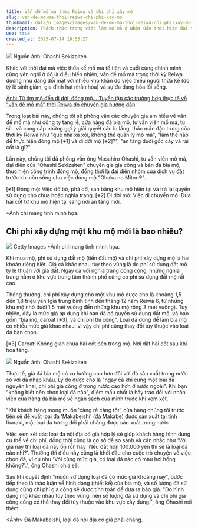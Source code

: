 ```yaml
---
title: Vấn đề mồ mả thời Reiwa và chi phí xây mộ
slug: van-de-mo-ma-thoi-reiwa-chi-phi-xay-mo
thumbnail: data/6.images/images/van-de-mo-ma-thoi-reiwa-chi-phi-xay-mo.webp
description: Thách thức trong việc làm mồ mả ở Nhật Bản thời hiện đại và chi phí xây dựng mộ mới.
use: true
created_at: 2025-07-14 19:53:27
---
```


![](/images/20250714-00010000-fujingaho-000-1-view.webp)
Nguồn ảnh: Ohashi Sekizaiten

Khác với thời đại mà việc thừa kế mồ mả tổ tiên và cuối cùng chính mình cũng yên nghỉ ở đó là điều hiển nhiên, vấn đề mồ mả trong thời kỳ Reiwa dường như đang đối mặt với nhiều khó khăn do việc thiếu người thừa kế (do tỷ lệ sinh giảm, gia đình hạt nhân hóa) và sự đa dạng hóa lối sống.

[Ảnh: Từ tìm mộ đến di dời, đóng mộ... Tuyển tập các trường hợp thực tế về "vấn đề mồ mả" thời Reiwa do chuyên gia hướng dẫn](https://www.fujingaho.jp/lifestyle/g64845831/reiwano-ohaka-mondai-matome/?utm_source=yahoo-news&utm_medium=referral#slide-1)

Trong loạt bài này, chúng tôi sẽ phỏng vấn các chuyên gia am hiểu về vấn đề mồ mả như công ty tang lễ, cửa hàng đá bia mộ, tư vấn viên mồ mả, tu sĩ... và cung cấp những gợi ý giải quyết các lo lắng, thắc mắc đặc trưng của thời kỳ Reiwa như "quê nhà xa xôi, không thể quản lý mồ mả", "làm thế nào để thực hiện đóng mộ [※1] và di dời mộ [※2]?", "an táng dưới gốc cây và rải cốt là gì?".

Lần này, chúng tôi đã phỏng vấn ông Masahiro Ohashi, tư vấn viên mồ mả, đại diện của "Ohashi Sekizaiten" chuyên gia gia công và bán đá bia mộ, thực hiện công trình đóng mộ, đồng thời là đại diện nhóm của dịch vụ đặt trước khi còn sống cho việc đóng mộ "Ohaka no Mitori®".

[※1] Đóng mộ: Việc dỡ bỏ, phá dỡ, san bằng khu mộ hiện tại và trả lại quyền sử dụng cho chùa hoặc nghĩa trang.
[※2] Di dời mộ: Việc di chuyển mộ. Đưa hài cốt từ khu mộ hiện tại sang nơi an táng mới.

*Ảnh chỉ mang tính minh họa.

## Chi phí xây dựng một khu mộ mới là bao nhiêu?

![](/images/20250714-00010000-fujingaho-001-1-view.webp)
Getty Images *Ảnh chỉ mang tính minh họa.

Khi mua mộ, phí sử dụng đất mộ (tiền đất mộ) và chi phí xây dựng mộ là hai khoản riêng biệt. Giá cả khác nhau tùy theo vùng là do phí sử dụng đất mộ tỷ lệ thuận với giá đất. Ngay cả với nghĩa trang công cộng, những nghĩa trang nằm ở khu vực trung tâm thành phố cũng có phí sử dụng đất mộ rất cao.

Thông thường, chi phí xây dựng cho một khu mộ được cho là khoảng 1,5 đến 1,8 triệu yên (giá trung bình tính đến tháng 12 năm Reiwa 6, từ những khu mộ nhỏ dưới 1,5 mét vuông đến những khu mộ rộng 3 mét vuông). Tuy nhiên, đây là mức giá áp dụng khi bạn đã có quyền sử dụng đất mộ, và bao gồm "bia mộ, caroat [※3], và chi phí thi công". Loại đá dùng để làm bia mộ có nhiều mức giá khác nhau, vì vậy chi phí cũng thay đổi tùy thuộc vào loại đá bạn chọn.

[※3] Caroat: Không gian chứa hài cốt bên trong mộ. Nơi đặt hài cốt sau khi hỏa táng.

![](/images/20250714-00010000-fujingaho-002-1-view.webp)
Nguồn ảnh: Ohashi Sekizaiten

Thực tế, giá đá bia mộ có xu hướng cao hơn đối với đá sản xuất trong nước so với đá nhập khẩu. Lý do được cho là "ngay cả khi cùng một loại đá nguyên khai, chi phí gia công ở trong nước cao hơn ở nước ngoài". Khi bạn "không biết nên chọn loại đá nào", điểm mấu chốt là hãy trao đổi với nhân viên cửa hàng đá bia mộ về ngân sách của mình trước khi xem xét.

"Khi khách hàng mong muốn 'càng rẻ càng tốt', cửa hàng chúng tôi trước tiên sẽ đề xuất loại đá 'Makabeishi' (đá Makabe) được sản xuất tại tỉnh Ibaraki, một loại đá tương đối phải chăng được sản xuất trong nước.

Việc xem xét các loại đá nội địa có giá hợp lý sẽ giúp khách hàng hình dung cụ thể về chi phí, đồng thời cũng là cơ sở để so sánh và cân nhắc như 'Với giá này thì loại đá này ổn rồi' hay 'Nếu đắt hơn 100.000 yên thì sẽ là loại đá nào nhỉ?'. Thường thì điều này cũng là khởi đầu cho cuộc trò chuyện về việc chọn đá, ví dụ như 'Với cùng mức giá, có loại đá nào có màu hơi hồng không?'.", ông Ohashi chia sẻ.

Sau khi quyết định "muốn sử dụng loại đá có mức giá khoảng này", bước tiếp theo là thảo luận về hình dạng (thiết kế) của bia mộ, và số lượng đá sử dụng cùng chi phí gia công sẽ được tính toán để đưa ra báo giá. "Do hình dạng mộ khác nhau tùy theo vùng, nên số lượng đá sử dụng và chi phí gia công cũng có thể thay đổi tùy thuộc vào khu vực xây dựng.", ông Ohashi nói thêm.

<Ảnh> Đá Makabeishi, loại đá nội địa có giá phải chăng.